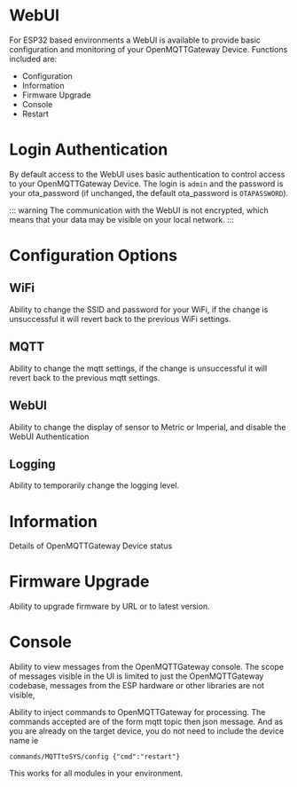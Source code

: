 # WebUI

For ESP32 based environments a WebUI is available to provide basic configuration and monitoring of your OpenMQTTGateway Device.  Functions included are:

* Configuration
* Information
* Firmware Upgrade
* Console
* Restart

# Login Authentication

By default access to the WebUI uses basic authentication to control access to your OpenMQTTGateway Device.  The login is `admin` and the password is your ota_password (if unchanged, the default ota_password is `OTAPASSWORD`).

::: warning
The communication with the WebUI is not encrypted, which means that your data may be visible on your local network.
:::

# Configuration Options

## WiFi

Ability to change the SSID and password for your WiFi, if the change is unsuccessful it will revert back to the previous WiFi settings.

## MQTT

Ability to change the mqtt settings, if the change is unsuccessful it will revert back to the previous mqtt settings.

## WebUI

Ability to change the display of sensor to Metric or Imperial, and disable the WebUI Authentication

## Logging

Ability to temporarily change the logging level.

# Information

Details of OpenMQTTGateway Device status

# Firmware Upgrade

Ability to upgrade firmware by URL or to latest version.

# Console

Ability to view messages from the OpenMQTTGateway console.  The scope of messages visible in the UI is limited to just the OpenMQTTGateway codebase, messages from the ESP hardware or other libraries are not visible,

Ability to inject commands to OpenMQTTGateway for processing.  The commands accepted are of the form mqtt topic then json message.  And as you are already on the target device, you do not need to include the device name ie

`commands/MQTTtoSYS/config {"cmd":"restart"}`

This works for all modules in your environment.
